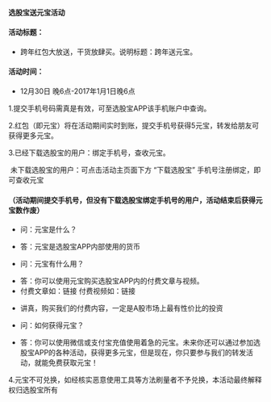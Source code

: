 #### 选股宝送元宝活动
#### 活动标题：
- 跨年红包大放送，干货放肆买。说明标题：跨年送元宝。

#### 活动时间：
 - 12月30日 晚6点-2017年1月1日晚6点 

1.提交手机号码需真是有效，可至选股宝APP该手机账户中查询。

2.红包（即元宝）将在活动期间实时到账，提交手机号获得5元宝，转发给朋友可获得更多元宝。

3.已经下载选股宝的用户：绑定手机号，查收元宝。

  未下载选股宝的用户：可点击活动主页面下方 “下载选股宝” 手机号注册绑定，即可查收元宝
  
#### （活动期间提交手机号，但没有下载选股宝绑定手机号的用户，活动结束后获得元宝数作废）

- 问：元宝是什么？
 + 答：元宝是选股宝APP内部使用的货币

- 问：元宝有什么用？
 + 答：你可以使用元宝购买选股宝APP内的付费文章与视频。
 + 付费文章如：链接 付费视频如：链接

- 讲真，购买我们的付费内容，一定是A股市场上最有性价比的投资

- 问：如何获得元宝？
 + 答：你可以使用微信或支付宝充值使用着急的元宝。未来你还可以通过参加选股宝APP的各种活动，获得更多元宝，但是现在，你只要参与我们的转发活动，就能免费获取元宝！

4.元宝不可兑换，如经核实恶意使用工具等方法刷量者不予兑换，本活动最终解释权归选股宝所有

